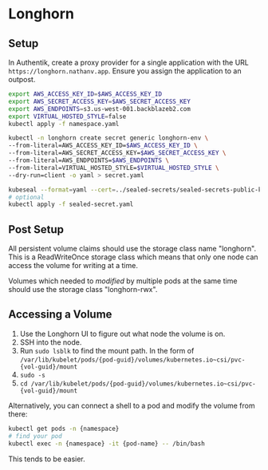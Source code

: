# Longhorn

## Setup

In Authentik, create a proxy provider for a single application with the URL
`https://longhorn.nathanv.app`. Ensure you assign the application to an outpost.

```bash
export AWS_ACCESS_KEY_ID=$AWS_ACCESS_KEY_ID
export AWS_SECRET_ACCESS_KEY=$AWS_SECRET_ACCESS_KEY
export AWS_ENDPOINTS=s3.us-west-001.backblazeb2.com
export VIRTUAL_HOSTED_STYLE=false
kubectl apply -f namespace.yaml

kubectl -n longhorn create secret generic longhorn-env \
--from-literal=AWS_ACCESS_KEY_ID=$AWS_ACCESS_KEY_ID \
--from-literal=AWS_SECRET_ACCESS_KEY=$AWS_SECRET_ACCESS_KEY \
--from-literal=AWS_ENDPOINTS=$AWS_ENDPOINTS \
--from-literal=VIRTUAL_HOSTED_STYLE=$VIRTUAL_HOSTED_STYLE \
--dry-run=client -o yaml > secret.yaml

kubeseal --format=yaml --cert=../sealed-secrets/sealed-secrets-public-key.pem < secret.yaml > sealed-secret.yaml
# optional
kubectl apply -f sealed-secret.yaml
```

## Post Setup

All persistent volume claims should use the storage class name "longhorn".
This is a ReadWriteOnce storage class which means that only one node can
access the volume for writing at a time.

Volumes which needed to *modified* by multiple pods at the same time should use the
storage class "longhorn-rwx".

## Accessing a Volume

1. Use the Longhorn UI to figure out what node the volume is on.
2. SSH into the node.
3. Run `sudo lsblk` to find the mount path. In the form of `/var/lib/kubelet/pods/{pod-guid}/volumes/kubernetes.io~csi/pvc-{vol-guid}/mount`
4. `sudo -s`
5. `cd /var/lib/kubelet/pods/{pod-guid}/volumes/kubernetes.io~csi/pvc-{vol-guid}/mount`

Alternatively, you can connect a shell to a pod and modify the volume from there:

```bash
kubectl get pods -n {namespace}
# find your pod
kubectl exec -n {namespace} -it {pod-name} -- /bin/bash
```

This tends to be easier.

